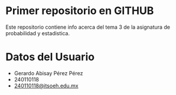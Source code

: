 # Primer repositorio en GITHUB

Este repositorio contiene info acerca del tema 3 de la asignatura de probabilidad y estadistica.

# Datos del Usuario
- Gerardo Abisay Pérez Pérez
- 240110118
- 240110118@itsoeh.edu.mx